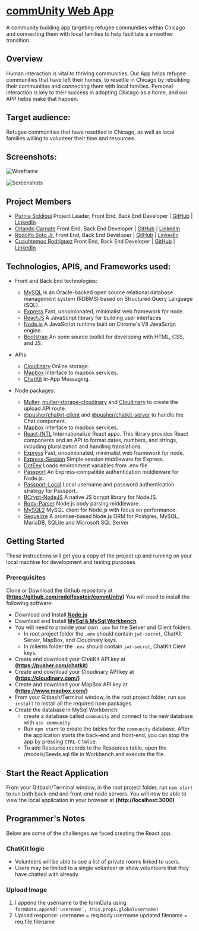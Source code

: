 # [comm**Unity** Web App](https://community-chicago.herokuapp.com)
A community building app targeting refugee communities within Chicago and connecting them with local families to help facilitate a smoother transition. 

## Overview
Human interaction is vital to thriving communities. Our App helps refugee communities that have left their homes, to resettle in Chicago by rebuilding their communities and connecting them with local families. Personal interaction is key to their success in adopting Chicago as a home, and our APP helps make that happen.

## Target audience:
Refugee communities that have resettled in Chicago, as well as local families willing to volunteer their time and resources. 

## Screenshots:
![Wireframe](./wireframe.png)

![Screenshots](./readme/mobile-screens-1.jpg)

## Project Members
* [Purnia Siddiqui](https://github.com/Purnia) Project Leader, Front End, Back End Developer | [GitHub](https://github.com/Purnia) | [LinkedIn]()
* [Orlando Carnate](https://github.com/orlandocarnate) Front End, Back End Developer | [GitHub](https://github.com/orlandocarnate) | [LinkedIn]() 
* [Rodolfo Soto Jr.](https://github.com/rodolfosotojr) Front End, Back End Developer | [GitHub](https://github.com/rodolfosotojr) | [LinkedIn]()
* [Cuauhtemoc Rodriguez](https://github.com/Cuauhtemoc) Front End, Back End Developer | [GitHub](https://github.com/Cuauhtemoc) | [LinkedIn]()

## Technologies, APIS, and Frameworks used:
* Front and Back End technologies:
    * [MySQL](https://www.mysql.com/downloads/) is an Oracle-backed open source relational database management system (RDBMS) based on Structured Query Language (SQL).
    * [Express](http://expressjs.com/) Fast, unopinionated, minimalist web framework for node.
    * [ReactJS](https://reactjs.org/) A JavaScript library for building user interfaces
    * [Node.js](https://nodejs.org/en/) A JavaScript runtime built on Chrome's V8 JavaScript engine.
    * [Bootstrap](https://getbootstrap.com/) An open source toolkit for developing with HTML, CSS, and JS. 

* APIs
    * [Cloudinary](https://cloudinary.com/) Online storage.
    * [Mapbox](https://www.mapbox.com/) Interface to mapbox services.
    * [ChatKit](https://pusher.com/chatkit) In-App Messaging.

* Node packages:
    * [Multer](https://www.npmjs.com/package/multer), [multer-storage-cloudinary](https://www.npmjs.com/package/multer-storage-cloudinary) and [Cloudinary](https://www.npmjs.com/package/cloudinary) to create the upload API route.
    * [@pusher/chatkit-client](https://www.npmjs.com/package/@pusher/chatkit-client) and [@pusher/chatkit-server](https://www.npmjs.com/package/@pusher/chatkit-server) to handle the Chat component.
    * [Mapbox](https://www.npmjs.com/package/mapbox) Interface to mapbox services.
    * [React-INTL](https://www.npmjs.com/package/react-intl) Internationalize React apps. This library provides React components and an API to format dates, numbers, and strings, including pluralization and handling translations.
    * [Express](https://www.npmjs.com/package/express) Fast, unopinionated, minimalist web framework for node.
    * [Express-Session](https://www.npmjs.com/package/express-session) Simple session middleware for Express.
    * [DotEnv](https://www.npmjs.com/package/dotenv) Loads environment variables from .env file.
    * [Passport](https://www.npmjs.com/package/passport) An Express-compatible authentication middleware for Node.js.
    * [Passport-Local](https://www.npmjs.com/package/passport-local) Local username and password authentication strategy for Passport.
    * [BCrypt-NodeJS](https://www.npmjs.com/package/bcrypt-nodejs) A native JS bcrypt library for NodeJS.
    * [Body-Parser](https://www.npmjs.com/package/body-parser) Node.js body parsing middleware.
    * [MySQL2](https://www.npmjs.com/package/mysql2) MySQL client for Node.js with focus on performance. 
    * [Sequelize](https://www.npmjs.com/package/sequelize) A promise-based Node.js ORM for Postgres, MySQL, MariaDB, SQLite and Microsoft SQL Server

## Getting Started
These instructions will get you a copy of the project up and running on your local machine for development and testing purposes. 

### Prerequisites
Clone or Download the Github repository at **(https://github.com/rodolfosotojr/commUnity)**
You will need to install the following software:
* Download and Install **[Node.js](https://nodejs.org/en/)**
* Download and Install **[MySql & MySql Workbench](https://www.mysql.com/downloads/)**
* You will need to provide your own `.env` for the Server and Client folders.
    * In root project folder the `.env` should contain `jwt-secret`, ChatKit Server, MapBox, and Cloudinary keys.
    * In /clients folder the `.env` should contain `jwt-secret`, ChatKit Cient keys.
* Create and download your ChatKit API key at **(https://pusher.com/chatkit)**
* Create and download your Cloudinary API key at **(https://cloudinary.com/)**
* Create and download your MapBox API key at **(https://www.mapbox.com/)**
* From your Gitbash/Terminal window, in the root project folder, run `npm install` to install all the required npm packages.
* Create the database in MySql Workbench: 
    * create a database called `community` and connect to the new database with `use community`
    * Run `npm start` to create the tables for the `community` database. After the application starts the back-end and front-end, you can stop the app by pressing `CTRL-C` twice.
    * To add Resource records to the Resources table, open the /models/Seeds.sql file in Workbench and execute the file.    

## Start the React Application
From your Gitbash/Terminal window, in the root project folder, run `npm start` to run both back-end and front-end node servers. You will now be able to view the local application in your browser at **(http://localhost:3000)**

## Programmer's Notes
Below are some of the challenges we faced creating the React app.

### ChatKit logic
* Volunteers will be able to see a list of private rooms linked to users.
* Users may be limited to a single volunteer or show volunteers that they have chatted with already.

### Upload Image
1. I append the username to the formData using `formData.append('username', this.props.globalusername)`
2. Upload response:
username = req.body.username
updated filename = req.file.filename
